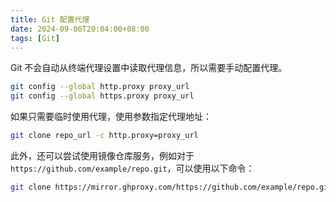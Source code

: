 ```yaml
---
title: Git 配置代理
date: 2024-09-06T20:04:00+08:00
tags: [Git]
---
```


Git 不会自动从终端代理设置中读取代理信息，所以需要手动配置代理。

```bash
git config --global http.proxy proxy_url
git config --global https.proxy proxy_url
```

如果只需要临时使用代理，使用参数指定代理地址：

```bash
git clone repo_url -c http.proxy=proxy_url
```

此外，还可以尝试使用镜像仓库服务，例如对于 `https://github.com/example/repo.git`，可以使用以下命令：

```bash
git clone https://mirror.ghproxy.com/https://github.com/example/repo.git
```
